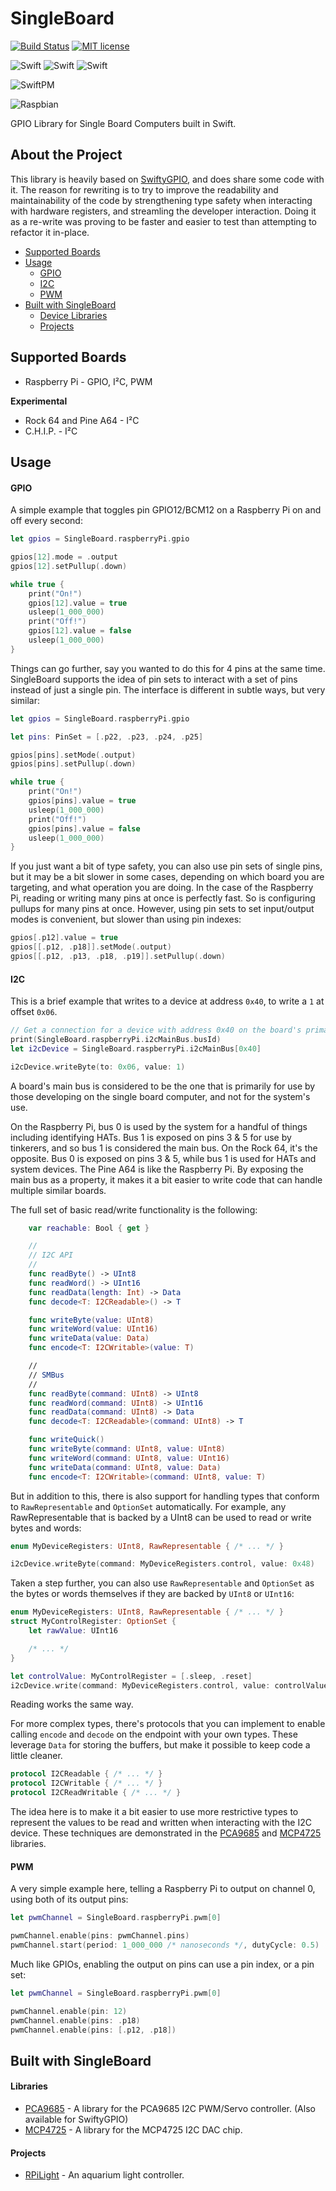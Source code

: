 # SingleBoard

[![Build Status](https://github.com/Kaiede/SingleBoard/workflows/CI/badge.svg)](https://github.com/Kaiede/SingleBoard/actions)
[![MIT license](http://img.shields.io/badge/license-MIT-brightgreen.svg)](http://opensource.org/licenses/MIT)

![Swift](https://img.shields.io/badge/Swift-5.x-brightgreen.svg?style=flat)
![Swift](https://img.shields.io/badge/Swift-4.x-brightgreen.svg?style=flat)
![Swift](https://img.shields.io/badge/Swift-3.x-brightgreen.svg?style=flat)

![SwiftPM](https://img.shields.io/badge/SwiftPM-✔-blue.svg?style=flat)

![Raspbian](https://img.shields.io/badge/OS-Raspbian-green.svg)

GPIO Library for Single Board Computers built in Swift.

## About the Project

This library is heavily based on [SwiftyGPIO](https://github.com/uraimo/SwiftyGPIO), and does share some code with it. The reason for rewriting is to try to improve the readability and maintainability of the code by strengthening type safety when interacting with hardware registers, and streamling the developer interaction. Doing it as a re-write was proving to be faster and easier to test than attempting to refactor it in-place.   

- [Supported Boards](#supported-boards)
- [Usage](#usage)
    - [GPIO](#gpio)
    - [I2C](#i2c)
    - [PWM](#pwm)
- [Built with SingleBoard](#built-with-singleboard)
    - [Device Libraries](#libraries)
    - [Projects](#projects)

## Supported Boards

* Raspberry Pi - GPIO, I²C, PWM

**Experimental**
* Rock 64 and Pine A64 - I²C  
* C.H.I.P. - I²C 

## Usage

#### GPIO

A simple example that toggles pin GPIO12/BCM12 on a Raspberry Pi on and off every second:

```Swift
let gpios = SingleBoard.raspberryPi.gpio

gpios[12].mode = .output
gpios[12].setPullup(.down)

while true {
    print("On!")
    gpios[12].value = true
    usleep(1_000_000)
    print("Off!")
    gpios[12].value = false
    usleep(1_000_000)
}
```

Things can go further, say you wanted to do this for 4 pins at the same time. SingleBoard supports the idea of pin sets to interact with a set of pins instead of just a single pin. The interface is different in subtle ways, but very similar: 

```Swift
let gpios = SingleBoard.raspberryPi.gpio

let pins: PinSet = [.p22, .p23, .p24, .p25]

gpios[pins].setMode(.output)
gpios[pins].setPullup(.down)

while true {
    print("On!")
    gpios[pins].value = true
    usleep(1_000_000)
    print("Off!")
    gpios[pins].value = false
    usleep(1_000_000)
}
```

If you just want a bit of type safety, you can also use pin sets of single pins, but it may be a bit slower in some cases, depending on which board you are targeting, and what operation you are doing. In the case of the Raspberry Pi, reading or writing many pins at once is perfectly fast. So is configuring pullups for many pins at once. However, using pin sets to set input/output modes is convenient, but slower than using pin indexes:

```Swift
gpios[.p12].value = true
gpios[[.p12, .p18]].setMode(.output)
gpios[[.p12, .p13, .p18, .p19]].setPullup(.down)
```

#### I2C

This is a brief example that writes to a device at address `0x40`, to write a `1` at offset `0x06`.

```Swift
// Get a connection for a device with address 0x40 on the board's primary bus
print(SingleBoard.raspberryPi.i2cMainBus.busId)
let i2cDevice = SingleBoard.raspberryPi.i2cMainBus[0x40]

i2cDevice.writeByte(to: 0x06, value: 1)
```

A board's main bus is considered to be the one that is primarily for use by those developing on the single board computer, and not for the system's use. 

On the Raspberry Pi, bus 0 is used by the system for a handful of things including identifying HATs. Bus 1 is exposed on pins 3 & 5 for use by tinkerers, and so bus 1 is considered the main bus. On the Rock 64, it's the opposite. Bus 0 is exposed on pins 3 & 5, while bus 1 is used for HATs and system devices. The Pine A64 is like the Raspberry Pi. By exposing the main bus as a property, it makes it a bit easier to write code that can handle multiple similar boards. 

The full set of basic read/write functionality is the following:

```Swift
    var reachable: Bool { get }

    //
    // I2C API
    //
    func readByte() -> UInt8
    func readWord() -> UInt16
    func readData(length: Int) -> Data
    func decode<T: I2CReadable>() -> T

    func writeByte(value: UInt8)
    func writeWord(value: UInt16)
    func writeData(value: Data)
    func encode<T: I2CWritable>(value: T)

    //
    // SMBus
    //
    func readByte(command: UInt8) -> UInt8
    func readWord(command: UInt8) -> UInt16
    func readData(command: UInt8) -> Data
    func decode<T: I2CReadable>(command: UInt8) -> T

    func writeQuick()
    func writeByte(command: UInt8, value: UInt8)
    func writeWord(command: UInt8, value: UInt16)
    func writeData(command: UInt8, value: Data)
    func encode<T: I2CWritable>(command: UInt8, value: T)
```
    
But in addition to this, there is also support for handling types that conform to `RawRepresentable` and `OptionSet` automatically. For example, any RawRepresentable that is backed by a UInt8 can be used to read or write bytes and words:

```Swift
enum MyDeviceRegisters: UInt8, RawRepresentable { /* ... */ }

i2cDevice.writeByte(command: MyDeviceRegisters.control, value: 0x48)
```

Taken a step further, you can also use `RawRepresentable` and `OptionSet` as the bytes or words themselves if they are backed by `UInt8` or `UInt16`:

```Swift
enum MyDeviceRegisters: UInt8, RawRepresentable { /* ... */ }
struct MyControlRegister: OptionSet {
	let rawValue: UInt16

	/* ... */
}

let controlValue: MyControlRegister = [.sleep, .reset]
i2cDevice.write(command: MyDeviceRegisters.control, value: controlValue)
```

Reading works the same way.

For more complex types, there's protocols that you can implement to enable calling `encode` and `decode` on the endpoint with your own types. These leverage `Data` for storing the buffers, but make it possible to keep code a little cleaner.

```Swift
protocol I2CReadable { /* ... */ }
protocol I2CWritable { /* ... */ }
protocol I2CReadWritable { /* ... */ }
```

The idea here is to make it a bit easier to use more restrictive types to represent the values to be read and written when interacting with the I2C device. These techniques are demonstrated in the [PCA9685](https://github.com/Kaiede/PCA9685) and [MCP4725](https://github.com/Kaiede/MCP4725) libraries. 

#### PWM

A very simple example here, telling a Raspberry Pi to output on channel 0, using both of its output pins:

```Swift
let pwmChannel = SingleBoard.raspberryPi.pwm[0]

pwmChannel.enable(pins: pwmChannel.pins)
pwmChannel.start(period: 1_000_000 /* nanoseconds */, dutyCycle: 0.5)
```

Much like GPIOs, enabling the output on pins can use a pin index, or a pin set:

```Swift
let pwmChannel = SingleBoard.raspberryPi.pwm[0]

pwmChannel.enable(pin: 12)
pwmChannel.enable(pins: .p18)
pwmChannel.enable(pins: [.p12, .p18])
```

## Built with SingleBoard

#### Libraries

* [PCA9685](https://github.com/Kaiede/PCA9685) - A library for the PCA9685 I2C PWM/Servo controller. (Also available for SwiftyGPIO)
* [MCP4725](https://github.com/Kaiede/MCP4725) - A library for the MCP4725 I2C DAC chip. 

#### Projects

* [RPiLight](https://github.com/Kaiede/RPiLight) - An aquarium light controller. 
